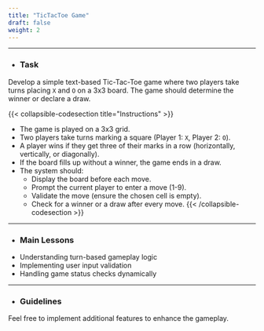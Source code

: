```yaml
---
title: "TicTacToe Game"
draft: false
weight: 2
---
```


---

- ### Task

Develop a simple text-based Tic-Tac-Toe game where two players take turns placing `X` and `O` on a 3x3 board. The game should determine the winner or declare a draw.

{{< collapsible-codesection title="Instructions" >}}

<div class="instruction-section-space"></div>

- The game is played on a 3x3 grid.
- Two players take turns marking a square (Player 1: `X`, Player 2: `O`).
- A player wins if they get three of their marks in a row (horizontally, vertically, or diagonally).
- If the board fills up without a winner, the game ends in a draw.
- The system should: 
    - Display the board before each move. 
    - Prompt the current player to enter a move (1-9). 
    - Validate the move (ensure the chosen cell is empty). 
    - Check for a winner or a draw after every move.
{{< /collapsible-codesection >}}

---

- ### Main Lessons

<ul class="dash-ul">
    <li>Understanding turn-based gameplay logic</li>
    <li>Implementing user input validation</li>
    <li>Handling game status checks dynamically</li>
</ul>

---

- ### Guidelines

Feel free to implement additional features to enhance the gameplay.
